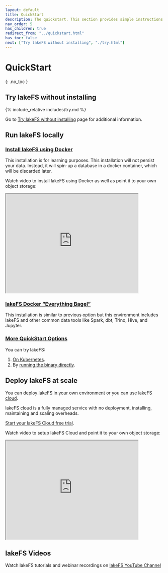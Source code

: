 ```yaml
---
layout: default
title: QuickStart
description: The quickstart. This section provides simple instructions for deploying lakeFS so that you start exploring the technology
nav_order: 5
has_children: true
redirect_from: "../quickstart.html"
has_toc: false
next: ["Try lakeFS without installing", "./try.html"]
---
```


# QuickStart
{: .no_toc }

## Try lakeFS without installing

{% include_relative includes/try.md %}

Go to [Try lakeFS without installing](try.html) page for additional information.

## Run lakeFS locally

### [Install lakeFS using Docker](installing.html)
This installation is for learning purposes. This installation will not persist your data. Instead, it will spin-up a database in a docker container, which will be discarded later.

Watch video to install lakeFS using Docker as well as point it to your own object storage:
<iframe width="420" height="315" src="https://www.youtube.com/embed/CIDrHVFnIJY"></iframe>

### [lakeFS Docker “Everything Bagel”](installing_everything_bagel.html)
This installation is similar to previous option but this environment includes lakeFS and other common data tools like Spark, dbt, Trino, Hive, and Jupyter.

### [More QuickStart Options](more_quickstart_options.html)

You can try lakeFS:

1. [On Kubernetes](more_quickstart_options.md#on-kubernetes-with-helm).
1. By [running the binary directly](more_quickstart_options.md#using-the-binary).

## Deploy lakeFS at scale

You can [deploy lakeFS in your own environment](../deploy/index.html) or you can use [lakeFS cloud](https://lakefs.io/cloud/).

lakeFS cloud is a fully managed service with no deployment, installing, maintaining and scaling overheads.

[Start your lakeFS Cloud free trial](https://lakefs.cloud/register).

Watch video to setup lakeFS Cloud and point it to your own object storage:
<iframe width="420" height="315" src="https://www.youtube.com/embed/yMcBIfEuOJw"></iframe>

## lakeFS Videos
Watch lakeFS tutorials and webinar recordings on [lakeFS YouTube Channel](https://www.youtube.com/channel/UCZiDUd28ex47BTLuehb1qSA)


